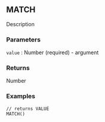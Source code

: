 ## MATCH

Description

### Parameters
`value` : Number (required) - argument

### Returns
Number

### Examples
```
// returns VALUE
MATCH()
```